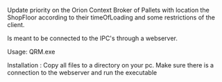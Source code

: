 Update priority on the Orion Context Broker of Pallets with location the ShopFloor according to their timeOfLoading and some restrictions of the client.

Is meant to be connected to the IPC's through a webserver.

Usage: QRM.exe

Installation : Copy all files to a directory on your pc. Make sure there is a  connection to the webserver and run the executable
